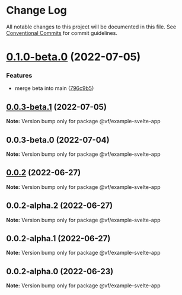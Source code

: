 # Change Log

All notable changes to this project will be documented in this file.
See [Conventional Commits](https://conventionalcommits.org) for commit guidelines.

# [0.1.0-beta.0](https://vfuk-digital.visualstudio.com/Digital/_git/lib-web-federation-utils/compare/@vf/example-svelte-app@0.0.2...@vf/example-svelte-app@0.1.0-beta.0) (2022-07-05)


### Features

* merge beta into main ([796c9b5](https://vfuk-digital.visualstudio.com/Digital/_git/lib-web-federation-utils/commits/796c9b519e5c8ff45c0279ac7ee8356608108439))





## [0.0.3-beta.1](https://vfuk-digital.visualstudio.com/Digital/_git/lib-web-federation-utils/compare/@vf/example-svelte-app@0.0.2...@vf/example-svelte-app@0.0.3-beta.1) (2022-07-05)

**Note:** Version bump only for package @vf/example-svelte-app





## 0.0.3-beta.0 (2022-07-04)

**Note:** Version bump only for package @vf/example-svelte-app





## [0.0.2](https://vfuk-digital.visualstudio.com/Digital/_git/lib-web-federation-utils/compare/@vf/example-svelte-app@0.0.2-alpha.2...@vf/example-svelte-app@0.0.2) (2022-06-27)

**Note:** Version bump only for package @vf/example-svelte-app





## 0.0.2-alpha.2 (2022-06-27)

**Note:** Version bump only for package @vf/example-svelte-app





## 0.0.2-alpha.1 (2022-06-27)

**Note:** Version bump only for package @vf/example-svelte-app





## 0.0.2-alpha.0 (2022-06-23)

**Note:** Version bump only for package @vf/example-svelte-app
